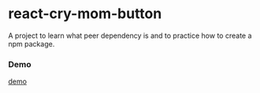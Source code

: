 # react-cry-mom-button

A project to learn what peer dependency is and to practice how to create a npm package.

### Demo

[demo](https://react-cry-mom-button.vercel.app/)
